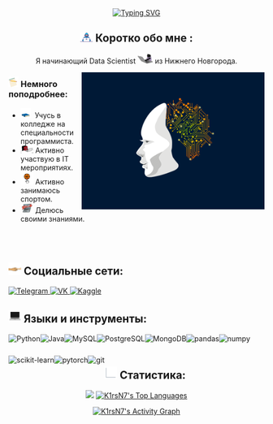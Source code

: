 <div align="center">
<a href="https://git.io/typing-svg"><img src="https://readme-typing-svg.demolab.com?font=Fira+Code&weight=600&size=27&duration=4000&pause=1000&color=5acbe9&center=true&vCenter=true&width=500&height=27&lines=+++++++%D0%9F%D1%80%D0%B8%D0%B2%D0%B5%D1%82+%D0%B2%D1%81%D0%B5%D0%BC+%F0%9F%91%8B+!;++++%D0%9C%D0%B5%D0%BD%D1%8F+%D0%B7%D0%BE%D0%B2%D1%83%D1%82+%D0%9A%D0%B8%D1%80%D0%B8%D0%BB%D0%BB+.+.+.;%D0%9F%D1%80%D0%B8%D1%8F%D1%82%D0%BD%D0%BE+%D0%BF%D0%BE%D0%B7%D0%BD%D0%B0%D0%BA%D0%BE%D0%BC%D0%B8%D1%82%D1%8C%D1%81%D1%8F+!" alt="Typing SVG" /></a>

  
## <a><img alt="GIF" src="https://github.com/K1rsN7/K1rsN7/blob/main/Developer.gif" width="25px" /> Коротко обо мне :
Я начинающий Data Scientist <img src="https://github.com/K1rsN7/K1rsN7/blob/main/cat-coder.gif" width="30px"> из Нижнего Новгорода.</a>
 
</div>

 <a href="https://github.com/K1rsN7/K1rsN7"><img align="right" alt="GIF" src="https://github.com/K1rsN7/K1rsN7/blob/main/ai-gif.gif" width="360px"/></a>

### <a><img alt="GIF" src="https://github.com/K1rsN7/K1rsN7/blob/main/paper.gif" width="20px" />  Немного поподробнее:</a>
- <a><img alt="GIF" src="https://github.com/K1rsN7/K1rsN7/blob/main/books.gif" width="20px" />&nbsp; Учусь в колледже на специальности программиста.</a>
- <a><img alt="GIF" src="https://github.com/K1rsN7/K1rsN7/blob/main/laptop.gif" width="25px" />  Активно участвую в IT мероприятиях.</a>
- <a><img alt="GIF" src="https://github.com/K1rsN7/K1rsN7/blob/main/basketball.gif" width="25px" /> Активно занимаюсь спортом.</a>
- <a><img alt="GIF" src="https://github.com/K1rsN7/K1rsN7/blob/main/learninig.gif" width="25px" /> Делюсь своими знаниями.</a>
<br>
<br>


## <a><img alt="GIF" src="https://github.com/K1rsN7/K1rsN7/blob/main/handshake2.gif" width="25px"> Социальные сети:</a>

<div id="badges">
    <a href="https://t.me/K1rsN7" target="_blank">
      <img  lign="left"src="https://cdn-icons-png.flaticon.com/512/2111/2111646.png" width="40" height="40" alt="Telegram" /> 
    </a>
    <a href="https://vk.com/K1rsN7" target="_blank">
      <img lign="left" src="https://cdn-icons-png.flaticon.com/512/145/145813.png" width="40" height="40" alt="VK"/>  
    </a>
   <a href="https://www.kaggle.com/k1rsn7" target="_blank">
      <img lign="left" src="https://cdn.jsdelivr.net/gh/devicons/devicon/icons/kaggle/kaggle-original.svg" width="40" height="40" alt="Kaggle" /> 
    </a>
  </div
  
  <br>
  
  ## <a><img alt="GIF" src="https://github.com/K1rsN7/K1rsN7/blob/main/laptop_code.gif" width="25px"> Языки и инструменты:<a/>
  
<a href="https://www.python.org/" target="_blank"> <img align="left" alt="Python" height ="42px"  src="https://cdn.jsdelivr.net/gh/devicons/devicon/icons/python/python-original.svg" /></a>
  
<a href="https://www.java.com/en/" target="_blank"> <img align="left" alt="Java" height ="42px"  src="https://cdn.jsdelivr.net/gh/devicons/devicon/icons/java/java-original.svg" /></a>

<a href="https://www.mysql.com/" target="_blank"> <img align="left" alt="MySQL" height ="42px"  src="https://cdn.jsdelivr.net/gh/devicons/devicon/icons/mysql/mysql-original.svg" /></a>

<a href="https://www.postgresql.org/" target="_blank"> <img align="left" alt="PostgreSQL" height ="42px"  src="https://cdn.jsdelivr.net/gh/devicons/devicon/icons/postgresql/postgresql-original.svg" /></a>
  
<a href="https://www.mongodb.com/" target="_blank"> <img align="left" alt="MongoDB" height ="42px"  src="https://cdn.jsdelivr.net/gh/devicons/devicon/icons/mongodb/mongodb-original.svg" /></a>

<a href="https://pandas.pydata.org/" target="_blank"> <img align="left" alt="pandas" height ="42px"  src="https://cdn.jsdelivr.net/gh/devicons/devicon/icons/pandas/pandas-original.svg" /></a>  
  
<a href="https://numpy.org/" target="_blank"> <img align="left" alt="numpy" height ="42px"  src="https://cdn.jsdelivr.net/gh/devicons/devicon/icons/numpy/numpy-original.svg" /></a> 
  
  <a href="https://scikit-learn.org/stable/" target="_blank"> <img align="left" alt="scikit-learn" height ="42px"  src="https://upload.wikimedia.org/wikipedia/commons/0/05/Scikit_learn_logo_small.svg" /></a> 
  
<a href="https://pytorch.org/" target="_blank"> <img align="left" alt="pytorch" height ="42px"  src="https://cdn.jsdelivr.net/gh/devicons/devicon/icons/pytorch/pytorch-original.svg" /></a> 
  
<a href="https://git-scm.com/" target="_blank"> <img align="left" alt="git" height ="42px"  src="https://cdn.jsdelivr.net/gh/devicons/devicon/icons/git/git-original.svg" /></a>  
  
  <br>
  <br>
  
  ## <a><img alt="GIF" src="https://github.com/K1rsN7/K1rsN7/blob/main/statistics.gif" width="25px"> Статистика:</a>

  <div align="center">
  <a href="https://github.com/K1rsN7/K1rsN7"><img src="https://github-readme-stats.vercel.app/api?username=K1rsN7&theme=transparent&rank_icon=github&title_color=5acbe9&color=E3E3E3&text_color=DEDEDE&hide_border=true&custom_title=Статистика⠀GitHub" height="192px"/></a>
  <a href="https://github.com/K1rsN7/K1rsN7"><img alt="K1rsN7's Top Languages" src="https://github-readme-stats.vercel.app/api/top-langs/?username=K1rsN7&theme=transparent&title_color=5acbe9&color=E3E3E3&text_color=DEDEDE&hide_border=true&text_bold=true&custom_title=Используемы⠀Языки" height="192px"/></a>
  
  <a href="https://github.com/K1rsN7/K1rsN7"><img alt="K1rsN7's Activity Graph" src="https://github-readme-activity-graph.vercel.app/graph/?username=K1rsN7&bg_color=RRGGBBAA&title_color=5acbe9&color=5acbe9&line=5acbe9&point=DEDEDE&hide_border=true&custom_title=График⠀Активности" /></a>
  </div>

 
